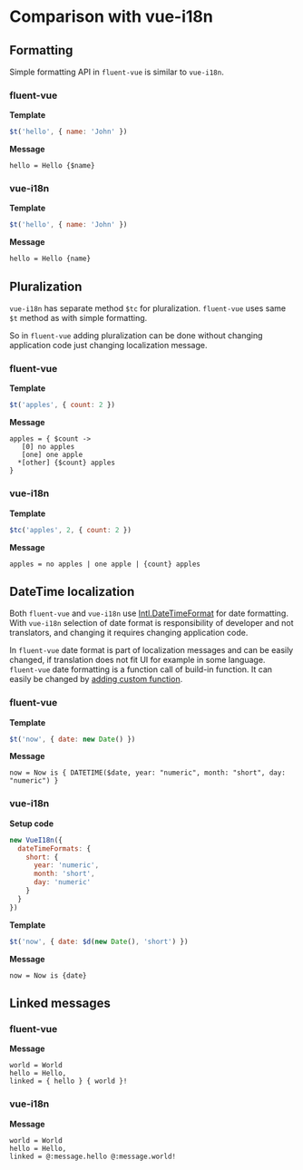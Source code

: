 # Comparison with vue-i18n

## Formatting

Simple formatting API in `fluent-vue` is similar to `vue-i18n`.

### fluent-vue

**Template**
```js
$t('hello', { name: 'John' })
```

**Message**
```ftl
hello = Hello {$name}
```

### vue-i18n

**Template**
```js
$t('hello', { name: 'John' })
```

**Message**
```
hello = Hello {name}
```

## Pluralization

`vue-i18n` has separate method `$tc` for pluralization. `fluent-vue` uses same `$t` method as with simple formatting.

So in `fluent-vue` adding pluralization can be done without changing application code just changing localization message.

### fluent-vue

**Template**
```js
$t('apples', { count: 2 })
```

**Message**
```ftl
apples = { $count ->
   [0] no apples
   [one] one apple
  *[other] {$count} apples
}
```

### vue-i18n

**Template**
```js
$tc('apples', 2, { count: 2 })
```

**Message**
```
apples = no apples | one apple | {count} apples
```

## DateTime localization

Both `fluent-vue` and `vue-i18n` use [Intl.DateTimeFormat](https://developer.mozilla.org/en-US/docs/Web/JavaScript/Reference/Global_Objects/Intl/DateTimeFormat) for date formatting. With `vue-i18n` selection of date format is responsibility of developer and not translators, and changing it requires changing application code.

In `fluent-vue` date format is part of localization messages and can be easily changed, if translation does not fit UI for example in some language.
`fluent-vue` date formatting is a function call of build-in function. It can easily be changed by [adding custom function](/howto/date-time.html#using-custom-library-for-date-formatting).

### fluent-vue

**Template**
```js
$t('now', { date: new Date() })
```

**Message**
```ftl
now = Now is { DATETIME($date, year: "numeric", month: "short", day: "numeric") }
```

### vue-i18n

**Setup code**
```js
new VueI18n({
  dateTimeFormats: {
    short: {
      year: 'numeric',
      month: 'short',
      day: 'numeric'
    }
  }
})
```

**Template**
```js
$t('now', { date: $d(new Date(), 'short') })
```

**Message**
```
now = Now is {date}
```

## Linked messages

### fluent-vue

**Message**
```ftl
world = World
hello = Hello,
linked = { hello } { world }!
```

### vue-i18n

**Message**
```
world = World
hello = Hello,
linked = @:message.hello @:message.world!
```

